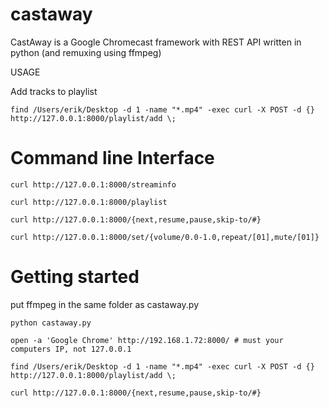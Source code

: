castaway
========

CastAway is a Google Chromecast framework with REST API written in python (and remuxing using ffmpeg)

USAGE

Add tracks to playlist

    find /Users/erik/Desktop -d 1 -name "*.mp4" -exec curl -X POST -d {} http://127.0.0.1:8000/playlist/add \;

# Command line Interface


    curl http://127.0.0.1:8000/streaminfo

    curl http://127.0.0.1:8000/playlist

    curl http://127.0.0.1:8000/{next,resume,pause,skip-to/#}

    curl http://127.0.0.1:8000/set/{volume/0.0-1.0,repeat/[01],mute/[01]}
  
# Getting started

  put ffmpeg in the same folder as castaway.py

    python castaway.py

    open -a 'Google Chrome' http://192.168.1.72:8000/ # must your computers IP, not 127.0.0.1

    find /Users/erik/Desktop -d 1 -name "*.mp4" -exec curl -X POST -d {} http://127.0.0.1:8000/playlist/add \;

    curl http://127.0.0.1:8000/{next,resume,pause,skip-to/#}
